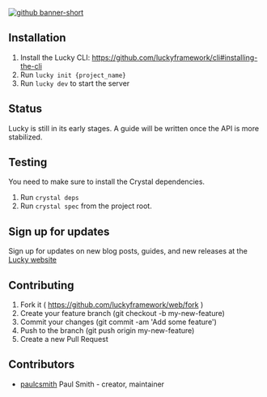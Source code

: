 [![github banner-short](https://user-images.githubusercontent.com/22394/26989908-dd99cc2c-4d22-11e7-9576-c6aeada2bd63.png)](http://luckyframework.org)

## Installation

1. Install the Lucky CLI: https://github.com/luckyframework/cli#installing-the-cli
1. Run `lucky init {project_name}`
1. Run `lucky dev` to start the server

## Status

Lucky is still in its early stages. A guide will be written once the API is more stabilized.

## Testing

You need to make sure to install the Crystal dependencies.
1. Run `crystal deps`
1. Run `crystal spec` from the project root.

## Sign up for updates

Sign up for updates on new blog posts, guides, and new releases at the [Lucky website](http://luckyframework.org)

## Contributing

1. Fork it ( https://github.com/luckyframework/web/fork )
2. Create your feature branch (git checkout -b my-new-feature)
3. Commit your changes (git commit -am 'Add some feature')
4. Push to the branch (git push origin my-new-feature)
5. Create a new Pull Request

## Contributors

- [paulcsmith](https://github.com/paulcsmith) Paul Smith - creator, maintainer

